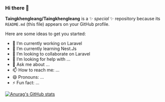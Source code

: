 ### Hi there 👋

**Taingkhengleang/Taingkhengleang** is a ✨ _special_ ✨ repository because its `README.md` (this file) appears on your GitHub profile.

Here are some ideas to get you started:

- 🔭 I’m currently working on Laravel 
- 🌱 I’m currently learning Nest.Js
- 👯 I’m looking to collaborate on Laravel 
- 🤔 I’m looking for help with ...
- 💬 Ask me about ...
- 📫 How to reach me: ...
- 😄 Pronouns: ...
- ⚡ Fun fact: ...

[![Anurag's GitHub stats](https://github-readme-stats.vercel.app/api?username=Taingkhengleang)](https://github.com/anuraghazra/github-readme-stats)
